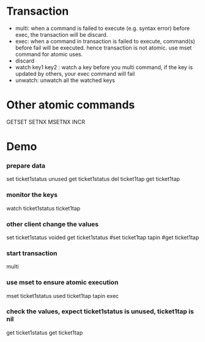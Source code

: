 
# Transaction
- multi: when a command is failed to execute (e.g. syntax error) before exec, the transaction will be discard.
- exec: when a command in transaction is failed to execute, command(s) before fail will be executed. hence transaction is not atomic. use mset command for atomic uses.
- discard
- watch key1 key2 : watch a key before you multi command, if the key is updated by others, your exec command will fail
- unwatch: unwatch all the watched keys

# Other atomic commands
GETSET
SETNX
MSETNX
INCR


# Demo
### prepare data
set ticket1status unused
get ticket1status
del ticket1tap
get ticket1tap

### monitor the keys
watch ticket1status ticket1tap

### other client change the values
set ticket1status voided
get ticket1status
#set ticket1tap tapin
#get ticket1tap

### start transaction
multi
### use mset to ensure atomic execution
mset ticket1status used ticket1tap tapin
exec

### check the values, expect ticket1status is unused, ticket1tap is nil
get ticket1status
get ticket1tap

